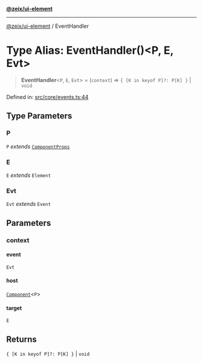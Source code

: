 [**@zeix/ui-element**](../README.md)

***

[@zeix/ui-element](../globals.md) / EventHandler

# Type Alias: EventHandler()\<P, E, Evt\>

> **EventHandler**\<`P`, `E`, `Evt`\> = (`context`) => `{ [K in keyof P]?: P[K] }` \| `void`

Defined in: [src/core/events.ts:44](https://github.com/zeixcom/ui-element/blob/a146453261eafa2845c03f05c1529bc1192370e6/src/core/events.ts#L44)

## Type Parameters

### P

`P` *extends* [`ComponentProps`](ComponentProps.md)

### E

`E` *extends* `Element`

### Evt

`Evt` *extends* `Event`

## Parameters

### context

#### event

`Evt`

#### host

[`Component`](Component.md)\<`P`\>

#### target

`E`

## Returns

`{ [K in keyof P]?: P[K] }` \| `void`
